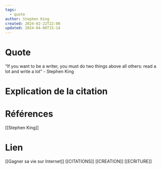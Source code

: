 ```yaml
---
tags:
  - quote
author: Stephen King
created: 2024-02-22T22:00
updated: 2024-04-06T15:14
---
```

# Quote

“If you want to be a writer, you must do two things above all others: read a lot and write a lot” - Stephen King
# Explication de la citation


# Références

[[Stephen King]]
# Lien

[[Gagner sa vie sur Internet]]
[[CITATIONS]]
[[CREATION]]
[[ECRITURE]]


